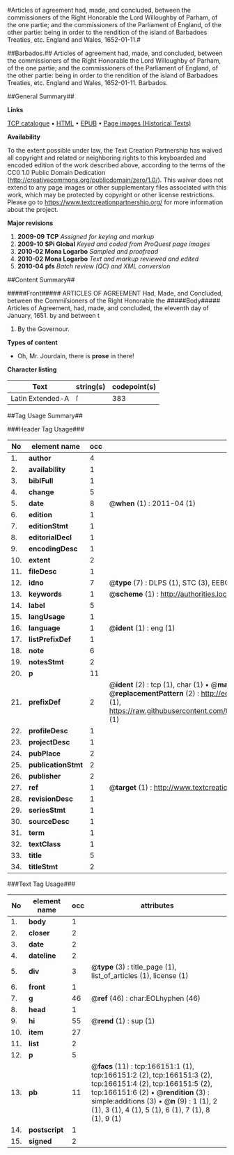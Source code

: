 #Articles of agreement had, made, and concluded, between the commissioners of the Right Honorable the Lord Willoughby of Parham, of the one partie; and the commissioners of the Parliament of England, of the other partie: being in order to the rendition of the island of Barbadoes Treaties, etc. England and Wales, 1652-01-11.#

##Barbados.##
Articles of agreement had, made, and concluded, between the commissioners of the Right Honorable the Lord Willoughby of Parham, of the one partie; and the commissioners of the Parliament of England, of the other partie: being in order to the rendition of the island of Barbadoes
Treaties, etc. England and Wales, 1652-01-11.
Barbados.

##General Summary##

**Links**

[TCP catalogue](http://www.ota.ox.ac.uk/tcp/)  • 
[HTML](http://tei.it.ox.ac.uk/tcp/Texts-HTML/free/A96/A96635.html)  • 
[EPUB](http://tei.it.ox.ac.uk/tcp/Texts-EPUB/free/A96/A96635.epub) • 
[Page images (Historical Texts)](https://historicaltexts.jisc.ac.uk/eebo-99865896e)

**Availability**

To the extent possible under law, the Text Creation Partnership has waived all copyright and related or neighboring rights to this keyboarded and encoded edition of the work described above, according to the terms of the CC0 1.0 Public Domain Dedication (http://creativecommons.org/publicdomain/zero/1.0/). This waiver does not extend to any page images or other supplementary files associated with this work, which may be protected by copyright or other license restrictions. Please go to https://www.textcreationpartnership.org/ for more information about the project.

**Major revisions**

1. __2009-09__ __TCP__ *Assigned for keying and markup*
1. __2009-10__ __SPi Global__ *Keyed and coded from ProQuest page images*
1. __2010-02__ __Mona Logarbo__ *Sampled and proofread*
1. __2010-02__ __Mona Logarbo__ *Text and markup reviewed and edited*
1. __2010-04__ __pfs__ *Batch review (QC) and XML conversion*

##Content Summary##

#####Front#####
ARTICLES OF AGREEMENT Had, Made, and Concluded, between the Commiſsioners of the Right Honorable the
#####Body#####
Articles of Agreement, had, made, and concluded, the eleventh day of January, 1651. by and between t
1. By the Governour.

**Types of content**

  * Oh, Mr. Jourdain, there is **prose** in there!

**Character listing**


|Text|string(s)|codepoint(s)|
|---|---|---|
|Latin Extended-A|ſ|383|

##Tag Usage Summary##

###Header Tag Usage###

|No|element name|occ|attributes|
|---|---|---|---|
|1.|__author__|4||
|2.|__availability__|1||
|3.|__biblFull__|1||
|4.|__change__|5||
|5.|__date__|8| @__when__ (1) : 2011-04 (1)|
|6.|__edition__|1||
|7.|__editionStmt__|1||
|8.|__editorialDecl__|1||
|9.|__encodingDesc__|1||
|10.|__extent__|2||
|11.|__fileDesc__|1||
|12.|__idno__|7| @__type__ (7) : DLPS (1), STC (3), EEBO-CITATION (1), PROQUEST (1), VID (1)|
|13.|__keywords__|1| @__scheme__ (1) : http://authorities.loc.gov/ (1)|
|14.|__label__|5||
|15.|__langUsage__|1||
|16.|__language__|1| @__ident__ (1) : eng (1)|
|17.|__listPrefixDef__|1||
|18.|__note__|6||
|19.|__notesStmt__|2||
|20.|__p__|11||
|21.|__prefixDef__|2| @__ident__ (2) : tcp (1), char (1)  •  @__matchPattern__ (2) : ([0-9\-]+):([0-9IVX]+) (1), (.+) (1)  •  @__replacementPattern__ (2) : http://eebo.chadwyck.com/downloadtiff?vid=$1&page=$2 (1), https://raw.githubusercontent.com/textcreationpartnership/Texts/master/tcpchars.xml#$1 (1)|
|22.|__profileDesc__|1||
|23.|__projectDesc__|1||
|24.|__pubPlace__|2||
|25.|__publicationStmt__|2||
|26.|__publisher__|2||
|27.|__ref__|1| @__target__ (1) : http://www.textcreationpartnership.org/docs/. (1)|
|28.|__revisionDesc__|1||
|29.|__seriesStmt__|1||
|30.|__sourceDesc__|1||
|31.|__term__|1||
|32.|__textClass__|1||
|33.|__title__|5||
|34.|__titleStmt__|2||


###Text Tag Usage###

|No|element name|occ|attributes|
|---|---|---|---|
|1.|__body__|1||
|2.|__closer__|2||
|3.|__date__|2||
|4.|__dateline__|2||
|5.|__div__|3| @__type__ (3) : title_page (1), list_of_articles (1), license (1)|
|6.|__front__|1||
|7.|__g__|46| @__ref__ (46) : char:EOLhyphen (46)|
|8.|__head__|1||
|9.|__hi__|55| @__rend__ (1) : sup (1)|
|10.|__item__|27||
|11.|__list__|2||
|12.|__p__|5||
|13.|__pb__|11| @__facs__ (11) : tcp:166151:1 (1), tcp:166151:2 (2), tcp:166151:3 (2), tcp:166151:4 (2), tcp:166151:5 (2), tcp:166151:6 (2)  •  @__rendition__ (3) : simple:additions (3)  •  @__n__ (9) : 1 (1), 2 (1), 3 (1), 4 (1), 5 (1), 6 (1), 7 (1), 8 (1), 9 (1)|
|14.|__postscript__|1||
|15.|__signed__|2||

